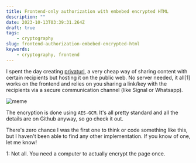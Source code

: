 ```yaml
---
title: Frontend-only authorization with embebed encrypted HTML
description: ""
date: 2023-10-13T03:39:31.264Z
draft: true
tags:
    - cryptography
slug: frontend-authorization-embebed-encrypted-html
keywords:
    - cryptography, frontend
---
```


I spent the day creating [privaturl](https://github.com/joaquinlpereyra/privaturl), a very cheap 
way of sharing content with certain recipients but hosting it on the public web. No server needed, 
it all[1] works on the frontend and relies on you sharing a link/key with the recipients via a secure 
communication channel (like Signal or Whatsapp).

![meme](/privaturl.jpg)

The encryption is done using `AES-GCM`. It's all pretty standard and all the details are on Github anyway, 
so go check it out.

There's zero chance I was the first one to think or code something like this, but I haven't been able 
to find any other implementation. If you know of one, let me know!

1: Not all. You need a computer to actually encrypt the page once.
